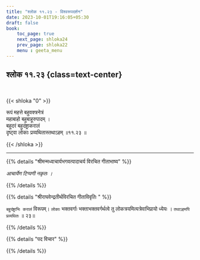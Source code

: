 ```yaml
---
title: "श्लोक ११.२३ - विश्वरूपदर्शन"
date: 2023-10-01T19:16:05+05:30
draft: false
book:
    toc_page: true
    next_page: shloka24
    prev_page: shloka22
    menu : geeta_menu
---
```




## श्लोक ११.२३ {class=text-center}

<br/>

{{< shloka  "0"  >}}

रूपं महत्ते बहुवक्त्रनेत्रं  
महाबाहो बहुबाहूरुपादम् ।    
बहूदरं बहुदंष्ट्राकरालं  
दृष्ट्वा लोकाः प्रव्यथितास्तथाऽहम् ॥११.२३ ॥

{{< /shloka >}}

---


{{% details "श्रीमन्मध्वाचार्यभगवत्पादाचर्य विरचित  गीताभाष्य" %}}

*आचार्येण टिप्पणी नकृतः ।*

{{% /details %}}



{{% details "श्रीराघवेन्द्रतीर्थविरचित गीताविवृतिः " %}}

`बहु्दंष्ट्राभिः करालं` विरूपम्‌। `लोकाः` भक्तवर्गाः 
भक्ताभक्तवर्गर्थत्वे तु लोकत्रयमित्यत्रेवाभिप्रायो ध्येयः । 
`तथाऽहमपि प्रव्यथितः` ॥ २३॥

{{% /details %}}



{{% details "पद विचार" %}}


{{% /details %}}

